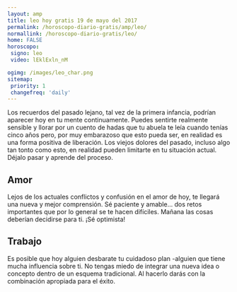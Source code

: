 ```yaml
---
layout: amp
title: leo hoy gratis 19 de mayo del 2017 
permalink: /horoscopo-diario-gratis/amp/leo/
normallink: /horoscopo-diario-gratis/leo/
home: FALSE
horoscopo:
 signo: leo
 video: lEklExln_nM

ogimg: /images/leo_char.png
sitemap:
 priority: 1
 changefreq: 'daily'
---
```



Los recuerdos del pasado lejano, tal vez de la primera infancia, podrían aparecer hoy en tu mente continuamente. Puedes sentirte realmente sensible y llorar por un cuento de hadas que tu abuela te leía cuando tenías cinco años pero, por muy embarazoso que esto pueda ser, en realidad es una forma positiva de liberación. Los viejos dolores del pasado, incluso algo tan tonto como esto, en realidad pueden limitarte en tu situación actual. Déjalo pasar y aprende del proceso.

## Amor

Lejos de los actuales conflictos y confusión en el amor de hoy, te llegará una nueva y mejor comprensión. Sé paciente y amable... dos retos importantes que por lo general se te hacen difíciles. Mañana las cosas deberían decidirse para ti. ¡Sé optimista!

## Trabajo

Es posible que hoy alguien desbarate tu cuidadoso plan -alguien que tiene mucha influencia sobre ti. No tengas miedo de integrar una nueva idea o concepto dentro de un esquema tradicional. Al hacerlo darás con la combinación apropiada para el éxito.